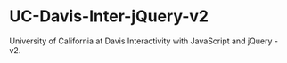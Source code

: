 # UC-Davis-Inter-jQuery-v2
University of California at Davis Interactivity with JavaScript and jQuery - v2.
